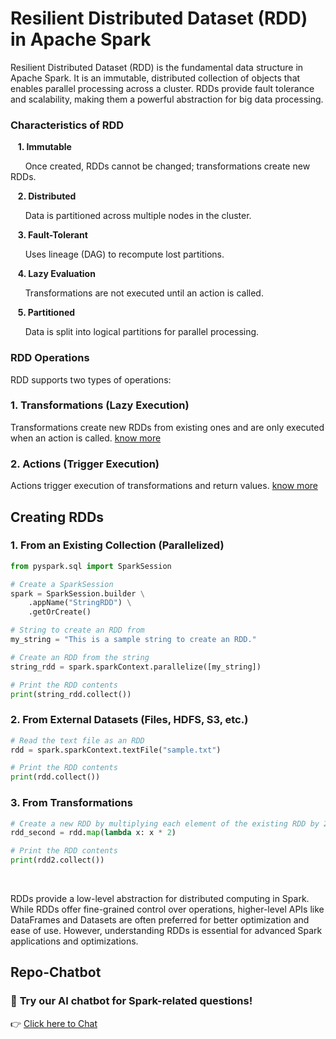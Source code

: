 # Resilient Distributed Dataset (RDD) in Apache Spark
Resilient Distributed Dataset (RDD) is the fundamental data structure in Apache Spark. It is an immutable, distributed collection of objects that enables parallel processing across a cluster. RDDs provide fault tolerance and scalability, making them a powerful abstraction for big data processing.

### Characteristics of RDD
&nbsp;&nbsp;&nbsp;**1. Immutable**

&nbsp;&nbsp;&nbsp;&nbsp;&nbsp;&nbsp;Once created, RDDs cannot be changed; transformations create new RDDs.

&nbsp;&nbsp;&nbsp;**2. Distributed**
 
&nbsp;&nbsp;&nbsp;&nbsp;&nbsp;&nbsp;Data is partitioned across multiple nodes in the cluster.

&nbsp;&nbsp;&nbsp;**3. Fault-Tolerant**

&nbsp;&nbsp;&nbsp;&nbsp;&nbsp;&nbsp;Uses lineage (DAG) to recompute lost partitions.

&nbsp;&nbsp;&nbsp;**4. Lazy Evaluation**

&nbsp;&nbsp;&nbsp;&nbsp;&nbsp;&nbsp;Transformations are not executed until an action is called.

&nbsp;&nbsp;&nbsp;**5. Partitioned**

&nbsp;&nbsp;&nbsp;&nbsp;&nbsp;&nbsp;Data is split into logical partitions for parallel processing.

### RDD Operations

RDD supports two types of operations:

### 1. Transformations (Lazy Execution)

Transformations create new RDDs from existing ones and are only executed when an action is called. [know more](https://github.com/Sharathpd14/Apache-Spark/blob/main/02_Basics/transformations_and_actions)

### 2. Actions (Trigger Execution)

Actions trigger execution of transformations and return values. [know more](https://github.com/Sharathpd14/Apache-Spark/blob/main/02_Basics/transformations_and_actions)

## Creating RDDs

### 1. From an Existing Collection (Parallelized)
```python
from pyspark.sql import SparkSession

# Create a SparkSession
spark = SparkSession.builder \
    .appName("StringRDD") \
    .getOrCreate()

# String to create an RDD from
my_string = "This is a sample string to create an RDD."

# Create an RDD from the string
string_rdd = spark.sparkContext.parallelize([my_string])

# Print the RDD contents
print(string_rdd.collect())
```

### 2. From External Datasets (Files, HDFS, S3, etc.)
```python
# Read the text file as an RDD
rdd = spark.sparkContext.textFile("sample.txt")

# Print the RDD contents
print(rdd.collect())
```

### 3. From Transformations
```python
# Create a new RDD by multiplying each element of the existing RDD by 2
rdd_second = rdd.map(lambda x: x * 2)

# Print the RDD contents
print(rdd2.collect())
```

&nbsp;

RDDs provide a low-level abstraction for distributed computing in Spark. While RDDs offer fine-grained control over operations, higher-level APIs like DataFrames and Datasets are often preferred for better optimization and ease of use. However, understanding RDDs is essential for advanced Spark applications and optimizations.


## Repo-Chatbot  

### 🚀 **Try our AI chatbot for Spark-related questions!**  

👉 [Click here to Chat](https://repo-chatbot.streamlit.app/)  

